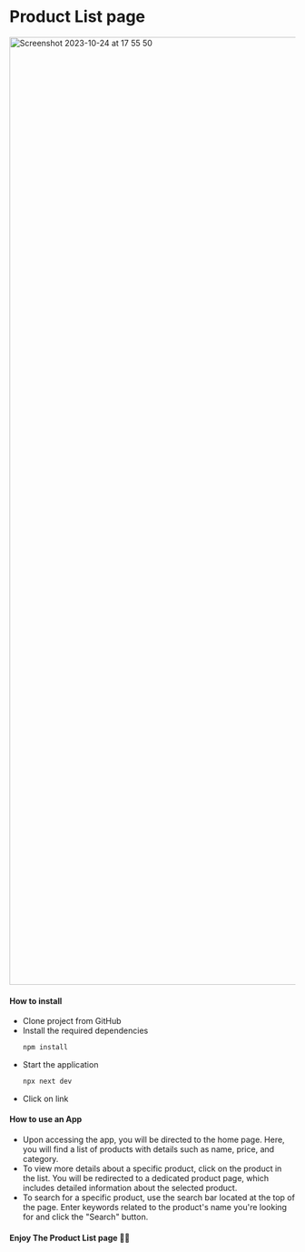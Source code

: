 # Product List page

<img width="1669" alt="Screenshot 2023-10-24 at 17 55 50" src="https://github.com/JanisTensons/product-list-page/assets/124044988/308a0d04-7dbf-48bf-bbee-4c3b68b0b54f">

#### How to install

- Clone project from GitHub
- Install the required dependencies
  ```bash
  npm install
  ```
- Start the application
  ```bash
  npx next dev
  ```
- Click on link

#### How to use an App

- Upon accessing the app, you will be directed to the home page.
  Here, you will find a list of products with details such as name, price, and category.
- To view more details about a specific product, click on the product in the list.
  You will be redirected to a dedicated product page, which includes detailed information about the selected product.
- To search for a specific product, use the search bar located at the top of the page.
  Enter keywords related to the product's name you're looking for and click the "Search" button.

#### Enjoy The Product List page 👍🏻
